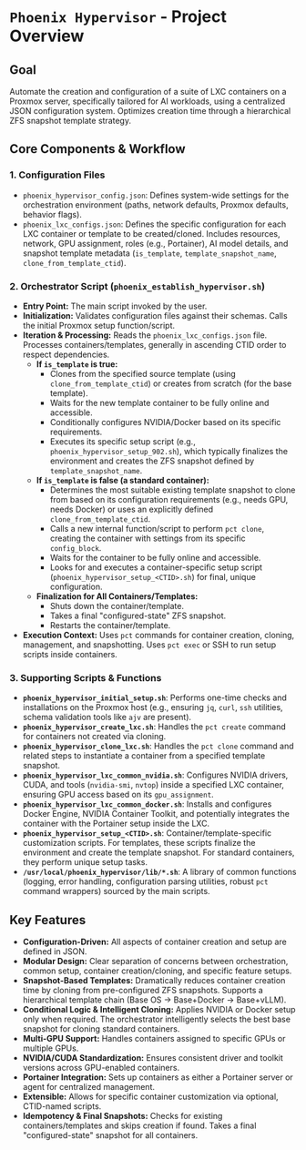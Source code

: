# `Phoenix Hypervisor` - Project Overview

## Goal

Automate the creation and configuration of a suite of LXC containers on a Proxmox server, specifically tailored for AI workloads, using a centralized JSON configuration system. Optimizes creation time through a hierarchical ZFS snapshot template strategy.

## Core Components & Workflow

### 1. Configuration Files

*   `phoenix_hypervisor_config.json`: Defines system-wide settings for the orchestration environment (paths, network defaults, Proxmox defaults, behavior flags).
*   `phoenix_lxc_configs.json`: Defines the specific configuration for each LXC container or template to be created/cloned. Includes resources, network, GPU assignment, roles (e.g., Portainer), AI model details, and snapshot template metadata (`is_template`, `template_snapshot_name`, `clone_from_template_ctid`).

### 2. Orchestrator Script (`phoenix_establish_hypervisor.sh`)

*   **Entry Point:** The main script invoked by the user.
*   **Initialization:** Validates configuration files against their schemas. Calls the initial Proxmox setup function/script.
*   **Iteration & Processing:** Reads the `phoenix_lxc_configs.json` file. Processes containers/templates, generally in ascending CTID order to respect dependencies.
    *   **If `is_template` is true:**
        *   Clones from the specified source template (using `clone_from_template_ctid`) or creates from scratch (for the base template).
        *   Waits for the new template container to be fully online and accessible.
        *   Conditionally configures NVIDIA/Docker based on its specific requirements.
        *   Executes its specific setup script (e.g., `phoenix_hypervisor_setup_902.sh`), which typically finalizes the environment and creates the ZFS snapshot defined by `template_snapshot_name`.
    *   **If `is_template` is false (a standard container):**
        *   Determines the most suitable existing template snapshot to clone from based on its configuration requirements (e.g., needs GPU, needs Docker) or uses an explicitly defined `clone_from_template_ctid`.
        *   Calls a new internal function/script to perform `pct clone`, creating the container with settings from its specific `config_block`.
        *   Waits for the container to be fully online and accessible.
        *   Looks for and executes a container-specific setup script (`phoenix_hypervisor_setup_<CTID>.sh`) for final, unique configuration.
    *   **Finalization for All Containers/Templates:**
        *   Shuts down the container/template.
        *   Takes a final "configured-state" ZFS snapshot.
        *   Restarts the container/template.
*   **Execution Context:** Uses `pct` commands for container creation, cloning, management, and snapshotting. Uses `pct exec` or SSH to run setup scripts inside containers.

### 3. Supporting Scripts & Functions

*   **`phoenix_hypervisor_initial_setup.sh`**: Performs one-time checks and installations on the Proxmox host (e.g., ensuring `jq`, `curl`, `ssh` utilities, schema validation tools like `ajv` are present).
*   **`phoenix_hypervisor_create_lxc.sh`**: Handles the `pct create` command for containers not created via cloning.
*   **`phoenix_hypervisor_clone_lxc.sh`**: Handles the `pct clone` command and related steps to instantiate a container from a specified template snapshot.
*   **`phoenix_hypervisor_lxc_common_nvidia.sh`**: Configures NVIDIA drivers, CUDA, and tools (`nvidia-smi`, `nvtop`) inside a specified LXC container, ensuring GPU access based on its `gpu_assignment`.
*   **`phoenix_hypervisor_lxc_common_docker.sh`**: Installs and configures Docker Engine, NVIDIA Container Toolkit, and potentially integrates the container with the Portainer setup inside the LXC.
*   **`phoenix_hypervisor_setup_<CTID>.sh`**: Container/template-specific customization scripts. For templates, these scripts finalize the environment and create the template snapshot. For standard containers, they perform unique setup tasks.
*   **`/usr/local/phoenix_hypervisor/lib/*.sh`**: A library of common functions (logging, error handling, configuration parsing utilities, robust `pct` command wrappers) sourced by the main scripts.

## Key Features

*   **Configuration-Driven:** All aspects of container creation and setup are defined in JSON.
*   **Modular Design:** Clear separation of concerns between orchestration, common setup, container creation/cloning, and specific feature setups.
*   **Snapshot-Based Templates:** Dramatically reduces container creation time by cloning from pre-configured ZFS snapshots. Supports a hierarchical template chain (Base OS -> Base+Docker -> Base+vLLM).
*   **Conditional Logic & Intelligent Cloning:** Applies NVIDIA or Docker setup only when required. The orchestrator intelligently selects the best base snapshot for cloning standard containers.
*   **Multi-GPU Support:** Handles containers assigned to specific GPUs or multiple GPUs.
*   **NVIDIA/CUDA Standardization:** Ensures consistent driver and toolkit versions across GPU-enabled containers.
*   **Portainer Integration:** Sets up containers as either a Portainer server or agent for centralized management.
*   **Extensible:** Allows for specific container customization via optional, CTID-named scripts.
*   **Idempotency & Final Snapshots:** Checks for existing containers/templates and skips creation if found. Takes a final "configured-state" snapshot for all containers.